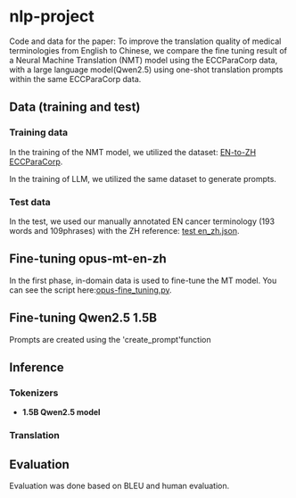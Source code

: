 # nlp-project
Code and data for the paper:
To improve the translation quality of medical terminologies from English to Chinese, we compare the fine tuning result of a Neural Machine
Translation (NMT) model using the ECCParaCorp data, with a large language model(Qwen2.5) using one-shot translation prompts within the same ECCParaCorp data.

## Data (training and test)
### Training data
In the training of the NMT model, we utilized the dataset: [EN-to-ZH ECCParaCorp](https://github.com/TIANQIXU1/nlp-project/blob/main/data/Ecc%20train%20phrases.csv).

In the training of LLM, we utilized the same dataset to generate prompts.
### Test data
In the test, we used our manually annotated EN cancer terminology (193 words and 109phrases) with the ZH reference: [test en_zh.json](https://github.com/TIANQIXU1/nlp-project/blob/main/data/test%20en_zh.json).

## Fine-tuning opus-mt-en-zh
In the first phase, in-domain data is used to fine-tune the MT model. You can see the script here:[opus-fine_tuning.py](https://github.com/TIANQIXU1/nlp-project/blob/main/opus-fine_tuning.py).
## Fine-tuning Qwen2.5 1.5B
Prompts are created using the 'create_prompt'function
## Inference

### Tokenizers
* **1.5B Qwen2.5 model**

### Translation

## Evaluation
Evaluation was done based on BLEU and human evaluation.
